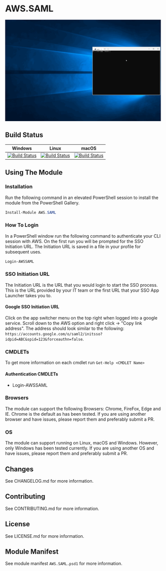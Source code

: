 # AWS.SAML
![](AWS.SAML.gif)

## Build Status
|Windows|Linux|macOS|
|---|---|---|
|[![Build Status](https://beyondcomputing.visualstudio.com/PowerShell%20Modules/_apis/build/status/beyondcomputing-org.AWS.SAML?branchName=master&jobName=Build_PS_Win2016)](https://beyondcomputing.visualstudio.com/PowerShell%20Modules/_build/latest?definitionId=7&branchName=master)|[![Build Status](https://beyondcomputing.visualstudio.com/PowerShell%20Modules/_apis/build/status/beyondcomputing-org.AWS.SAML?branchName=master&jobName=Build_PSCore_Ubuntu1604)](https://beyondcomputing.visualstudio.com/PowerShell%20Modules/_build/latest?definitionId=7&branchName=master)|[![Build Status](https://beyondcomputing.visualstudio.com/PowerShell%20Modules/_apis/build/status/beyondcomputing-org.AWS.SAML?branchName=master&jobName=Build_PSCore_MacOS1013)](https://beyondcomputing.visualstudio.com/PowerShell%20Modules/_build/latest?definitionId=7&branchName=master)|

## Using The Module
### Installation
Run the following command in an elevated PowerShell session to install the module from the PowerShell Gallery.
```powershell
Install-Module AWS.SAML
```

### How To Login
In a PowerShell window run the following command to authenticate your CLI session with AWS.  On the first run you will be prompted for the SSO Initiation URL.  The Initiation URL is saved in a file in your profile for subsequent uses.
```powershell
Login-AWSSAML
```

### SSO Initiation URL
The Initiation URL is the URL that you would login to start the SSO process.  This is the URL provided by your IT team or the first URL that your SSO App Launcher takes you to.

#### Google SSO Initiation URL
Click on the app switcher menu on the top right when logged into a google service.  Scroll down to the AWS option and right click -> "Copy link address".  The address should look similar to the following: `https://accounts.google.com/o/saml2/initsso?idpid=ABC&spid=123&forceauthn=false`.

### CMDLETs
To get more information on each cmdlet run `Get-Help <CMDLET Name>`

#### Authentication CMDLETs
- Login-AWSSAML

### Browsers
The module can support the following Browsers: Chrome, FireFox, Edge and IE.  Chrome is the default as has been tested.  If you are using another browser and have issues, please report them and preferably submit a PR.

### OS
The module can support running on Linux, macOS and Windows.  However, only Windows has been tested currently.  If you are using another OS and have issues, please report them and preferably submit a PR.  

## Changes
See CHANGELOG.md for more information.

## Contributing
See CONTRIBUTING.md for more information.

## License
See LICENSE.md for more information.

## Module Manifest
See module manifest `AWS.SAML.psd1` for more information.